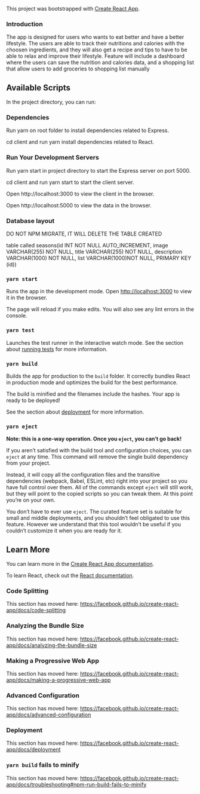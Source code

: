 This project was bootstrapped with [Create React App](https://github.com/facebook/create-react-app).

### Introduction

The app is designed for users who wants to eat better and have a better lifestyle. The users are able to track their nutritions and calories with the choosen ingredients, and they will also get a recipe and tips to have to be able to relax and improve their lifestyle. Feature will include a dashboard where the users can save the nutrition and calories data, and a shopping list that allow users to add groceries to shopping list manually

## Available Scripts

In the project directory, you can run:

### Dependencies

Run yarn on root folder to install dependencies related to Express.

cd client and run yarn install dependencies related to React.

### Run Your Development Servers

Run yarn start in project directory to start the Express server on port 5000.

cd client and run yarn start to start the client server.

Open http://localhost:3000 to view the client in the browser.

Open http://localhost:5000 to view the data in the browser.

### Database layout

DO NOT NPM MIGRATE, IT WILL DELETE THE TABLE CREATED

table called seasons(id INT NOT NULL AUTO_INCREMENT, image VARCHAR(255) NOT NULL, title VARCHAR(255) NOT NULL, description VARCHAR(1000) NOT NULL, list VARCHAR(1000)NOT NULL, PRIMARY KEY (id))



### `yarn start`

Runs the app in the development mode.
Open [http://localhost:3000](http://localhost:3000) to view it in the browser.

The page will reload if you make edits.
You will also see any lint errors in the console.

### `yarn test`

Launches the test runner in the interactive watch mode.
See the section about [running tests](https://facebook.github.io/create-react-app/docs/running-tests) for more information.

### `yarn build`

Builds the app for production to the `build` folder.
It correctly bundles React in production mode and optimizes the build for the best performance.

The build is minified and the filenames include the hashes.
Your app is ready to be deployed!

See the section about [deployment](https://facebook.github.io/create-react-app/docs/deployment) for more information.

### `yarn eject`

**Note: this is a one-way operation. Once you `eject`, you can’t go back!**

If you aren’t satisfied with the build tool and configuration choices, you can `eject` at any time. This command will remove the single build dependency from your project.

Instead, it will copy all the configuration files and the transitive dependencies (webpack, Babel, ESLint, etc) right into your project so you have full control over them. All of the commands except `eject` will still work, but they will point to the copied scripts so you can tweak them. At this point you’re on your own.

You don’t have to ever use `eject`. The curated feature set is suitable for small and middle deployments, and you shouldn’t feel obligated to use this feature. However we understand that this tool wouldn’t be useful if you couldn’t customize it when you are ready for it.

## Learn More

You can learn more in the [Create React App documentation](https://facebook.github.io/create-react-app/docs/getting-started).

To learn React, check out the [React documentation](https://reactjs.org/).

### Code Splitting

This section has moved here: https://facebook.github.io/create-react-app/docs/code-splitting

### Analyzing the Bundle Size

This section has moved here: https://facebook.github.io/create-react-app/docs/analyzing-the-bundle-size

### Making a Progressive Web App

This section has moved here: https://facebook.github.io/create-react-app/docs/making-a-progressive-web-app

### Advanced Configuration

This section has moved here: https://facebook.github.io/create-react-app/docs/advanced-configuration

### Deployment

This section has moved here: https://facebook.github.io/create-react-app/docs/deployment

### `yarn build` fails to minify

This section has moved here: https://facebook.github.io/create-react-app/docs/troubleshooting#npm-run-build-fails-to-minify
